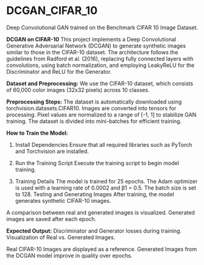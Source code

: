 # DCGAN_CIFAR_10
Deep Convolutional GAN trained on the Benchmark CIFAR 10 Image Dataset. 

**DCGAN on CIFAR-10**
This project implements a Deep Convolutional Generative Adversarial Network (DCGAN) to generate synthetic images similar to those in the CIFAR-10 dataset. 
The architecture follows the guidelines from Radford et al. (2016), replacing fully connected layers with convolutions, using batch normalization, and employing LeakyReLU for the Discriminator and ReLU for the Generator.

**Dataset and Preprocessing:**
We use the CIFAR-10 dataset, which consists of 60,000 color images (32x32 pixels) across 10 classes.

**Preprocessing Steps:**
The dataset is automatically downloaded using torchvision.datasets.CIFAR10.
Images are converted into tensors for processing.
Pixel values are normalized to a range of [-1, 1] to stabilize GAN training.
The dataset is divided into mini-batches for efficient training.

**How to Train the Model:**
1. Install Dependencies
Ensure that all required libraries such as PyTorch and Torchvision are installed.

2. Run the Training Script
Execute the training script to begin model training.

3. Training Details
The model is trained for 25 epochs.
The Adam optimizer is used with a learning rate of 0.0002 and β1 = 0.5.
The batch size is set to 128.
Testing and Generating Images
After training, the model generates synthetic CIFAR-10 images.

A comparison between real and generated images is visualized.
Generated images are saved after each epoch.

**Expected Output:**
 Discriminator and Generator losses during training.
Visualization of Real vs. Generated Images.

Real CIFAR-10 Images are displayed as a reference.
Generated Images from the DCGAN model improve in quality over epochs.
